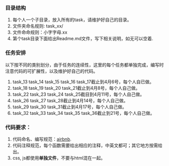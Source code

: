 ### 目录结构
1. 每个人一个子目录，放入所有的task，请维护好自己的目录。
2. 文件夹命名规则: task_xx/
3. 文件命命规则：小字字母.xx
4. 第个task目录下面给出Readme.md文件，写下相关说明，如无可以空着.

### 任务安排
以下按不同的类别划分，由于任务的连续性，这里的每个任务都单独完成，编写时注意代码的可扩展性，以及维护好自己的代码。

1. task_13 task_14 task_15 task_16 task_17截止到4月6号，每个人自已做。
2. task_18 task_19 task_20 task_21截止到4月8号，每个人自己做。
3. task_22 task_23 task_24 task_25截目到4月11号，每个人自己做。
4. task_26 task_27 task_28截止到4月14号，每个人自己做。
5. task_29 task_30 task_31截止到4月17号，每个人自己做。
6. task_32 task_33 task_34 task_35 task_36截止到21号，每个人自己做。


### 代码要求：
1. 代码命名、编写规范：[airbnb](https://github.com/airbnb/javascript).
2. 代码注释规范，每个函数需要给出相应的注释，中英文都可；其它地方按需给出。
3. css, js都使用**单独文件**，不要与html混在一起。

